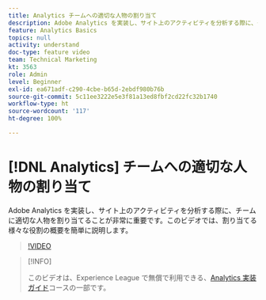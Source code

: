 ```yaml
---
title: Analytics チームへの適切な人物の割り当て
description: Adobe Analytics を実装し、サイト上のアクティビティを分析する際に、チームに適切な人物を割り当てることが非常に重要です。このビデオでは、割り当てる様々な役割の概要を簡単に説明します。
feature: Analytics Basics
topics: null
activity: understand
doc-type: feature video
team: Technical Marketing
kt: 3563
role: Admin
level: Beginner
exl-id: ea671adf-c290-4cbe-b65d-2ebdf980b76b
source-git-commit: 5c11ee3222e5e3f81a13ed8fbf2cd22fc32b1740
workflow-type: ht
source-wordcount: '117'
ht-degree: 100%

---
```


# [!DNL Analytics] チームへの適切な人物の割り当て

Adobe Analytics を実装し、サイト上のアクティビティを分析する際に、チームに適切な人物を割り当てることが非常に重要です。このビデオでは、割り当てる様々な役割の概要を簡単に説明します。

>[!VIDEO](https://video.tv.adobe.com/v/28756/?quality=12)

>[!INFO]
>
> このビデオは、Experience League で無償で利用できる、[Analytics 実装ガイド](https://experienceleague.adobe.com/?recommended=Analytics-D-1-2019.1)コースの一部です。